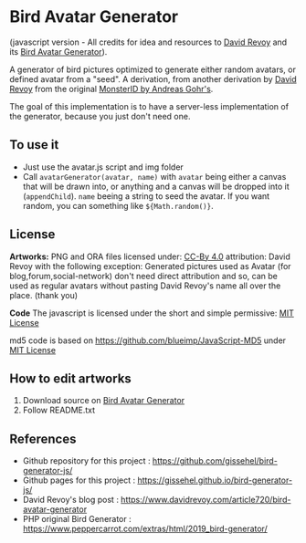 Bird Avatar Generator
=====================

(javascript version - All credits for idea and resources to [David Revoy](http://www.peppercarrot.com) and its [Bird Avatar Generator](https://www.peppercarrot.com/extras/html/2019_bird-generator/)).

A generator of bird pictures optimized to generate either random avatars, 
or defined avatar from a "seed". 
A derivation, from another derivation by [David Revoy](http://www.peppercarrot.com) 
from the original [MonsterID by Andreas Gohr's](https://www.splitbrain.org/blog/2007-01/20_monsterid_as_gravatar_fallback).

The goal of this implementation is to have a server-less implementation of the generator, because you just don't need one.

## To use it

  * Just use the avatar.js script and img folder
  * Call `avatarGenerator(avatar, name)` with `avatar` being either a canvas that will be drawn into, or anything and a canvas will be dropped into it (`appendChild`). `name` beeing a string to seed the avatar. If you want random, you can something like `${Math.random()}`.

## License

**Artworks:**
PNG and ORA files licensed under: [CC-By 4.0](https://creativecommons.org/licenses/by/4.0/) 
attribution: David Revoy with the following exception: Generated pictures used as Avatar 
(for blog,forum,social-network) don't need direct attribution and so, can be used as regular
avatars without pasting David Revoy's name all over the place. (thank you)

**Code**
The javascript is licensed under the short and simple permissive:
[MIT License](https://en.wikipedia.org/wiki/MIT_License)

md5 code is based on https://github.com/blueimp/JavaScript-MD5 under [MIT License](https://en.wikipedia.org/wiki/MIT_License)
 
## How to edit artworks

  1. Download source on [Bird Avatar Generator](https://www.peppercarrot.com/extras/html/2019_bird-generator/)
  2. Follow README.txt

## References

  * Github repository for this project : https://github.com/gissehel/bird-generator-js/
  * Github pages for this project : https://gissehel.github.io/bird-generator-js/
  * David Revoy's blog post : https://www.davidrevoy.com/article720/bird-avatar-generator
  * PHP original Bird Generator : https://www.peppercarrot.com/extras/html/2019_bird-generator/
